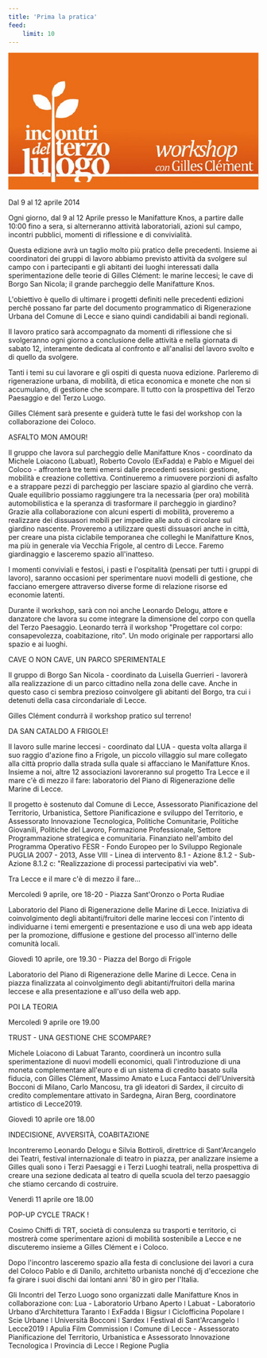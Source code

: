 ```yaml
---
title: 'Prima la pratica'
feed:
    limit: 10
---
```


![](secondo.jpg)

Dal 9 al 12 aprile 2014

Ogni giorno, dal 9 al 12 Aprile presso le Manifatture Knos, a partire dalle 10:00 fino a sera, si alterneranno attività laboratoriali, azioni sul campo, incontri pubblici, momenti di riflessione e di convivialità.


Questa edizione avrà un taglio molto più pratico delle precedenti. Insieme ai coordinatori dei gruppi di lavoro abbiamo previsto attività da svolgere sul campo con i partecipanti e gli abitanti dei luoghi interessati dalla sperimentazione delle teorie di Gilles Clément: le marine leccesi; le cave di Borgo San Nicola; il grande parcheggio delle Manifatture Knos.


L'obiettivo è quello di ultimare i progetti definiti nelle precedenti edizioni perché possano far parte del documento programmatico di Rigenerazione Urbana del Comune di Lecce e siano quindi candidabili ai bandi regionali.


Il lavoro pratico sarà accompagnato da momenti di riflessione che si svolgeranno ogni giorno a conclusione delle attività e nella giornata di sabato 12, interamente dedicata al confronto e all'analisi del lavoro svolto e di quello da svolgere.

 

Tanti i temi su cui lavorare e gli ospiti di questa nuova edizione. Parleremo di rigenerazione urbana, di mobilità, di etica economica e monete che non si accumulano, di gestione che scompare. Il tutto con la prospettiva del Terzo Paesaggio e del Terzo Luogo.

 

Gilles Clément sarà presente e guiderà tutte le fasi del workshop con la collaborazione dei Coloco.

 
 

ASFALTO MON AMOUR!

 

Il gruppo che lavora sul parcheggio delle Manifatture Knos - coordinato da Michele Loiacono (Labuat), Roberto Covolo (ExFadda) e Pablo e Miguel dei Coloco - affronterà tre temi emersi dalle precedenti sessioni: gestione, mobilità e creazione collettiva.
Continueremo a rimuovere porzioni di asfalto e a strappare pezzi di parcheggio per lasciare spazio al giardino che verrà.
Quale equilibrio possiamo raggiungere tra la necessaria (per ora) mobilità automobilistica e la speranza di trasformare il parcheggio in giardino?
Grazie alla collaborazione con alcuni esperti di mobilità, proveremo a realizzare dei dissuasori mobili per impedire alle auto di circolare sul giardino nascente. Proveremo a utilizzare questi dissuasori anche in città, per creare una pista ciclabile temporanea che colleghi le Manifatture Knos, ma più in generale via Vecchia Frigole, al centro di Lecce.
Faremo giardinaggio e lasceremo spazio all'inatteso.


I momenti conviviali e festosi, i pasti e l'ospitalità (pensati per tutti i gruppi di lavoro), saranno occasioni per sperimentare nuovi modelli di gestione, che facciano emergere attraverso diverse forme di relazione risorse ed economie latenti.


Durante il workshop, sarà con noi anche Leonardo Delogu, attore e danzatore che lavora su come integrare la dimensione del corpo con quella del Terzo Paesaggio. Leonardo terrà il workshop "Progettare col corpo: consapevolezza, coabitazione, rito". Un modo originale per rapportarsi allo spazio e ai luoghi.

 

CAVE O NON CAVE, UN PARCO SPERIMENTALE

 

Il gruppo di Borgo San Nicola - coordinato da Luisella Guerrieri - lavorerà alla realizzazione di un parco cittadino nella zona delle cave. Anche in questo caso ci sembra prezioso coinvolgere gli abitanti del Borgo, tra cui i detenuti della casa circondariale di Lecce.


Gilles Clément condurrà il workshop pratico sul terreno!

 


DA SAN CATALDO A FRIGOLE!

 

Il lavoro sulle marine leccesi - coordinato dal LUA - questa volta allarga il suo raggio d'azione fino a Frigole, un piccolo villaggio sul mare collegato alla città proprio dalla strada sulla quale si affacciano le Manifatture Knos. Insieme a noi, altre 12 associazioni lavoreranno sul progetto Tra Lecce e il mare c'è di mezzo il fare: laboratorio del Piano di Rigenerazione delle Marine di Lecce.

 

Il progetto è sostenuto dal Comune di Lecce, Assessorato Pianificazione del Territorio, Urbanistica, Settore Pianificazione e sviluppo del Territorio, e Assessorato Innovazione Tecnologica, Politiche Comunitarie, Politiche Giovanili, Politiche del Lavoro, Formazione Professionale, Settore Programmazione strategica e comunitaria. Finanziato nell'ambito del Programma Operativo FESR - Fondo Europeo per lo Sviluppo Regionale PUGLIA 2007 - 2013, Asse VIII - Linea di intervento 8.1 - Azione 8.1.2 - Sub-Azione 8.1.2 c: "Realizzazione di processi partecipativi via web".

Tra Lecce e il mare c'è di mezzo il fare...

Mercoledì 9 aprile, ore 18-20 - Piazza Sant'Oronzo o Porta Rudiae

Laboratorio del Piano di Rigenerazione delle Marine di Lecce. Iniziativa di coinvolgimento degli abitanti/fruitori delle marine leccesi con l'intento di individuarne i temi emergenti e presentazione e uso di una web app ideata per la promozione, diffusione e gestione del processo all'interno delle comunità locali.

Giovedì 10 aprile, ore 19.30 - Piazza del Borgo di Frigole

Laboratorio del Piano di Rigenerazione delle Marine di Lecce. Cena in piazza finalizzata al coinvolgimento degli abitanti/fruitori della marina leccese e alla presentazione e all'uso della web app.

 

 

POI LA TEORIA

Mercoledì 9 aprile ore 19.00

TRUST - UNA GESTIONE CHE SCOMPARE?

 

Michele Loiacono di Labuat Taranto, coordinerà un incontro sulla sperimentazione di nuovi modelli economici, quali l'introduzione di una moneta complementare all'euro e di un sistema di credito basato sulla fiducia, con Gilles Clément, Massimo Amato e Luca Fantacci dell'Università Bocconi di Milano, Carlo Mancosu, tra gli ideatori di Sardex, il circuito di credito complementare attivato in Sardegna, Airan Berg, coordinatore artistico di Lecce2019.

 

Giovedì 10 aprile ore 18.00

INDECISIONE, AVVERSITÀ, COABITAZIONE

Incontreremo Leonardo Delogu e Silvia Bottiroli, direttrice di Sant'Arcangelo dei Teatri, festival internazionale di teatro in piazza, per analizzare insieme a Gilles quali sono i Terzi Paesaggi e i Terzi Luoghi teatrali, nella prospettiva di creare una sezione dedicata al teatro di quella scuola del terzo paesaggio che stiamo cercando di costruire.

 

Venerdì 11 aprile ore 18.00

POP-UP CYCLE TRACK !

Cosimo Chiffi di TRT, società di consulenza su trasporti e territorio, ci mostrerà come sperimentare azioni di mobilità sostenibile a Lecce e ne discuteremo insieme a Gilles Clément e i Coloco.


Dopo l'incontro lasceremo spazio alla festa di conclusione dei lavori a cura del Coloco Pablo e di Danilo, architetto urbanista nonché dj d'eccezione che fa girare i suoi dischi dai lontani anni '80 in giro per l'Italia.


 
Gli Incontri del Terzo Luogo sono organizzati dalle Manifatture Knos in collaborazione con:
Lua - Laboratorio Urbano Aperto ǀ Labuat - Laboratorio Urbano d'Architettura Taranto ǀ ExFadda ǀ Bigsur ǀ Ciclofficina Popolare ǀ Scie Urbane ǀ Università Bocconi ǀ Sardex ǀ Festival di Sant'Arcangelo ǀ Lecce2019 ǀ Apulia Film Commission ǀ Comune di Lecce - Assessorato Pianificazione del Territorio, Urbanistica e Assessorato Innovazione Tecnologica ǀ Provincia di Lecce ǀ Regione Puglia

